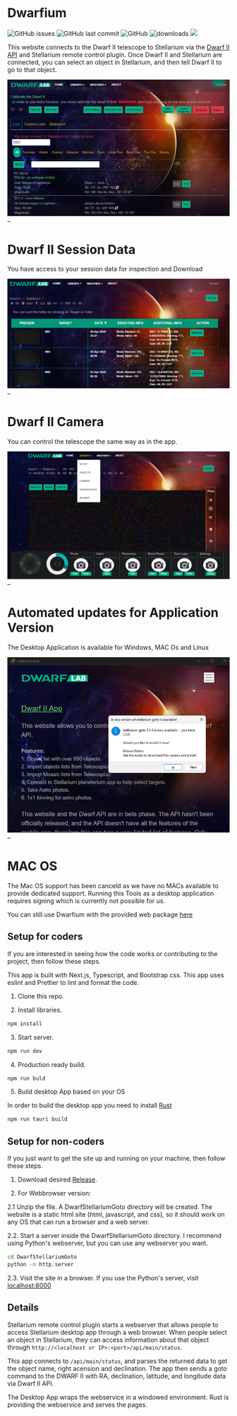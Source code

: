 # Dwarfium
![GitHub issues](https://img.shields.io/github/issues/stevejcl/dwarfii-stellarium-goto)
![GitHub last commit](https://img.shields.io/github/last-commit/stevejcl/dwarfii-stellarium-goto)
![GitHub](https://img.shields.io/github/license/stevejcl/dwarfii-stellarium-goto)
![downloads](https://img.shields.io/github/downloads/stevejcl/dwarfii-stellarium-goto/total.svg)
[![](https://dcbadge.vercel.app/api/server/5vFWbsXDfv)](https://discord.gg/5vFWbsXDfv)

This website connects to the Dwarf II telescope to Stellarium via the [Dwarf II API](https://hj433clxpv.feishu.cn/docx/MiRidJmKOobM2SxZRVGcPCVknQg) and Stellarium remote control plugin. Once Dwarf II and Stellarium are connected, you can select an object in Stellarium, and then tell Dwarf II to go to that object.

![screenshot of Stellarium and app](images/ScreenShot.png) –

# Dwarf II Session Data

You have access to your session data for inspection and Download

![screenshot of session data](images/session-data.png) –

# Dwarf II Camera

You can control the telescope the same way as in the app.

![screenshot of session data](images/camera.png) –

# Automated updates for Application Version

The Desktop Application is available for Windows, MAC Os and Linux

![screenshot of session data](images/updates.png) –

# MAC OS

The Mac OS support has been canceld as we have no MACs available to provide dedicated support.
Running this Tools as a desktop application requires signing which is currently not possible for us.

You can still use Dwarfium with the provided web package [here](https://github.com/stevejcl/dwarfii-stellarium-goto/releases)

## Setup for coders

If you are interested in seeing how the code works or contributing to the project, then follow these steps.

This app is built with Next.js, Typescript, and Bootstrap css. This app uses eslint and Prettier to lint and format the code.

1. Clone this repo.

2. Install libraries.

```bash
npm install
```

3. Start server.

```bash
npm run dev
```

4. Production ready build.

```bash
npm run buld
```

5. Build desktop App based on your OS

In order to build the desktop app you need to install [Rust](https://www.rust-lang.org/learn/get-started)

```bash
npm run tauri build
```

## Setup for non-coders

If you just want to get the site up and running on your machine, then follow these steps.

1. Download desired [Release](https://github.com/stevejcl/dwarfii-stellarium-goto/releases).

2. For Webbrowser version:

2.1 Unzip the file. A DwarfStellariumGoto directory will be created. The website is a static html site (html, javascript, and css), so it should work on any OS that can run a browser and a web server.

2.2. Start a server inside the DwarfStellariumGoto directory. I recommend using Python's webserver, but you can use any webserver you want.

```bash
cd DwarfStellariumGoto
python -m http.server
```

2.3. Visit the site in a browser. If you use the Python's server, visit [localhost:8000](http://localhost:8000/)

## Details

Stellarium remote control plugin starts a webserver that allows people to access Stellarium desktop app through a web browser. When people select an object in Stellarium, they can access information about that object through `http://<localhost or IP>:<port>/api/main/status`.

This app connects to `/api/main/status`, and parses the returned data to get the object name, right acension and declination. The app then sends a goto command to the DWARF II with RA, declination, latitude, and longitude data via Dwarf II API.

The Desktop App wraps the webservice in a windowed environment.
Rust is providing the webservice and serves the pages.
